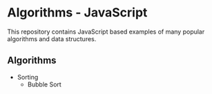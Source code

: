 # Algorithms - JavaScript

This repository contains JavaScript based examples of many popular algorithms and data structures.

## Algorithms 
- Sorting
  - Bubble Sort
